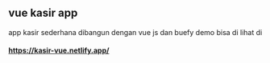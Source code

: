 ## vue kasir app

app kasir sederhana dibangun dengan vue js dan buefy
demo bisa di lihat di
#### https://kasir-vue.netlify.app/
